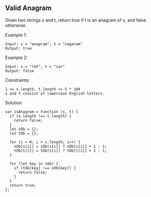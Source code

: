 ## Valid Anagram

Given two strings s and t, return true if t is an anagram of s, and false otherwise.

Example 1:

```
Input: s = "anagram", t = "nagaram"
Output: true
```

Example 2:

```
Input: s = "rat", t = "car"
Output: false
```

Constraints:

```
1 <= s.length, t.length <= 5 * 104
s and t consist of lowercase English letters.
```

Solution

```
var isAnagram = function (s, t) {
  if (s.length !== t.length) {
    return false;
  }
  let sOb = {};
  let tOb = {};

  for (i = 0; i < s.length; i++) {
    sOb[s[i]] = sOb[s[i]] ? sOb[s[i]] + 1 : 1;
    tOb[t[i]] = tOb[t[i]] ? tOb[t[i]] + 1 : 1;
  }

  for (let key in sOb) {
    if (tOb[key] !== sOb[key]) {
      return false;
    }
  }
  return true;
};
```
